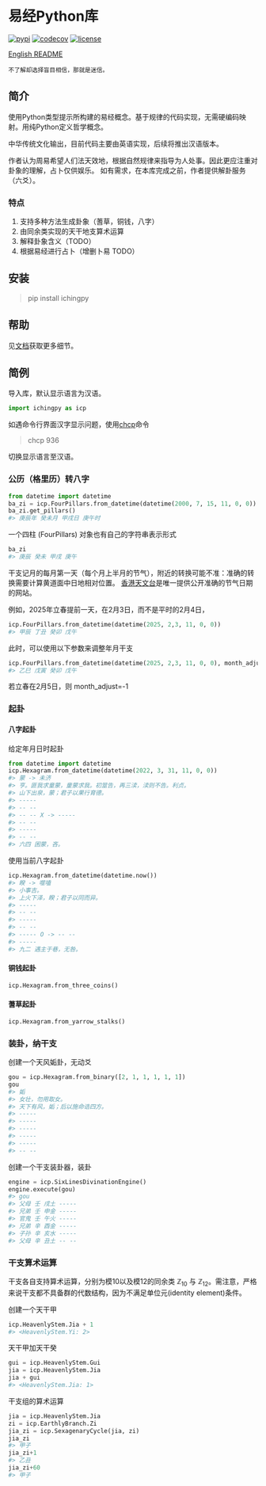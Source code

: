 
# 易经Python库

[![pypi](https://img.shields.io/badge/pypi-v0.1-blue)](https://pypi.org/project/ichingpy/)
[![codecov](https://codecov.io/gh/JinyangWang27/ichingpy/branch/main/graph/badge.svg?token=T27TSAL7BC)](https://codecov.io/gh/JinyangWang27/ichingpy)
[![license](https://img.shields.io/badge/license-MIT-g)]([LICENSE](https://github.com/JinyangWang27/ichingpy/blob/main/LICENSE))

[English README](https://github.com/JinyangWang27/ichingpy/blob/main/README.md)

```
不了解却选择盲目相信，那就是迷信。
```



## 简介
使用Python类型提示所构建的易经概念。基于规律的代码实现，无需硬编码映射。用纯Python定义哲学概念。

中华传统文化输出，目前代码主要由英语实现，后续将推出汉语版本。

作者认为周易希望人们法天效地，根据自然规律来指导为人处事。因此更应注重对卦象的理解，占卜仅供娱乐。
如有需求，在本库完成之前，作者提供解卦服务（六爻）。

### 特点

1. 支持多种方法生成卦象（蓍草，铜钱，八字）
2. 由同余类实现的天干地支算术运算
3. 解释卦象含义（TODO）
4. 根据易经进行占卜（增删卜易 TODO）

## 安装

> pip install ichingpy


## 帮助
见[文档](https://jinyangwang27.github.io/ichingpy/)获取更多细节。

## 简例

导入库，默认显示语言为汉语。

```python
import ichingpy as icp
```

如遇命令行界面汉字显示问题，使用[chcp](https://learn.microsoft.com/en-us/windows-server/administration/windows-commands/chcp)命令
> chcp 936

切换显示语言至汉语。

### 公历（格里历）转八字


```python
from datetime import datetime
ba_zi = icp.FourPillars.from_datetime(datetime(2000, 7, 15, 11, 0, 0))
ba_zi.get_pillars()
#> 庚辰年 癸未月 甲戌日 庚午时
```

一个四柱 (FourPillars) 对象也有自己的字符串表示形式
```python
ba_zi
#> 庚辰 癸未 甲戌 庚午
```
干支记月的每月第一天（每个月上半月的节气），附近的转换可能不准：准确的转换需要计算黄道面中日地相对位置。
[香港天文台](https://www.hko.gov.hk/sc/gts/astronomy/Solar_Term.htm)是唯一提供公开准确的节气日期的网站。

例如，2025年立春提前一天，在2月3日，而不是平时的2月4日，
```python
icp.FourPillars.from_datetime(datetime(2025, 2,3, 11, 0, 0))
#> 甲辰 丁丑 癸卯 戊午
```
此时，可以使用以下参数来调整年月干支
```python
icp.FourPillars.from_datetime(datetime(2025, 2,3, 11, 0, 0), month_adjust=1)   
#> 乙巳 戊寅 癸卯 戊午
```
若立春在2月5日，则 month_adjust=-1


### 起卦
#### 八字起卦
给定年月日时起卦
```python
from datetime import datetime
icp.Hexagram.from_datetime(datetime(2022, 3, 31, 11, 0, 0)) 
#> 蒙 -> 未济
#> 亨。匪我求童蒙，童蒙求我。初筮告，再三渎，渎则不告。利贞。
#> 山下出泉，蒙；君子以果行育德。
#> -----
#> -- --
#> -- -- X -> -----
#> -- --
#> -----
#> -- --
#> 六四 困蒙，吝。
```
使用当前八字起卦

```python
icp.Hexagram.from_datetime(datetime.now()) 
#> 睽 -> 噬嗑
#> 小事吉。
#> 上火下泽，睽；君子以同而异。
#> -----
#> -- --
#> -----
#> -- --
#> ----- O -> -- --
#> -----
#> 九二 遇主于巷，无咎。
```

#### 铜钱起卦

```python
icp.Hexagram.from_three_coins()           
```

#### 蓍草起卦

```python
icp.Hexagram.from_yarrow_stalks()
```

### 装卦，纳干支
创建一个天风姤卦，无动爻
```python
gou = icp.Hexagram.from_binary([2, 1, 1, 1, 1, 1]) 
gou
#> 姤
#> 女壮，勿用取女。
#> 天下有风，姤；后以施命诰四方。
#> -----
#> -----
#> -----
#> -----
#> -----
#> -- --
```

创建一个干支装卦器，装卦
```python
engine = icp.SixLinesDivinationEngine()
engine.execute(gou)  
#> gou
#> 父母 壬 戌土 -----
#> 兄弟 壬 申金 -----
#> 官鬼 壬 午火 -----
#> 兄弟 辛 酉金 -----
#> 子孙 辛 亥水 -----
#> 父母 辛 丑土 -- --
```


### 干支算术运算

干支各自支持算术运算，分别为模10以及模12的同余类 $\mathbb{Z}_{10}$ 与 $\mathbb{Z}_{12}$。需注意，严格来说干支都不具备群的代数结构，因为不满足单位元(identity element)条件。

创建一个天干甲
```python
icp.HeavenlyStem.Jia + 1
#> <HeavenlyStem.Yi: 2>
```

天干甲加天干癸
```python
gui = icp.HeavenlyStem.Gui
jia = icp.HeavenlyStem.Jia
jia + gui 
#> <HeavenlyStem.Jia: 1>
```

干支组的算术运算
```python
jia = icp.HeavenlyStem.Jia 
zi = icp.EarthlyBranch.Zi
jia_zi = icp.SexagenaryCycle(jia, zi)
jia_zi
#> 甲子
jia_zi+1
#> 乙丑
jia_zi+60
#> 甲子
```
